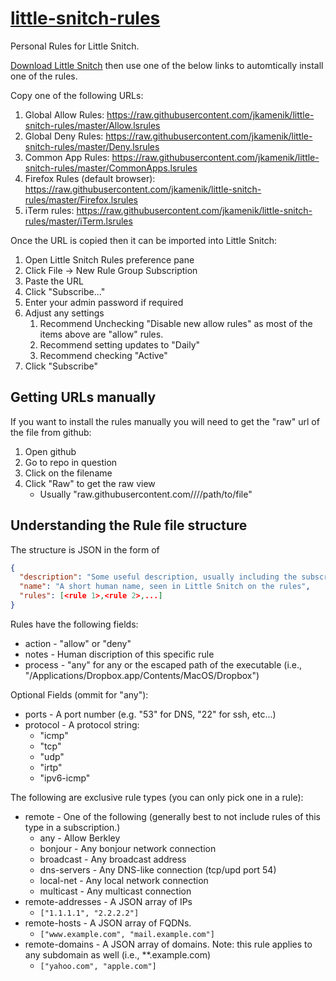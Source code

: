 # [little-snitch-rules](https://github.com/jkamenik/little-snitch-rules)

Personal Rules for Little Snitch.

[Download Little Snitch](https://www.obdev.at/products/littlesnitch/index.html) then use one of the below links to automtically install one of the rules.

Copy one of the following URLs:

1.  Global Allow Rules: <https://raw.githubusercontent.com/jkamenik/little-snitch-rules/master/Allow.lsrules>
2.  Global Deny Rules: <https://raw.githubusercontent.com/jkamenik/little-snitch-rules/master/Deny.lsrules>
3.  Common App Rules: <https://raw.githubusercontent.com/jkamenik/little-snitch-rules/master/CommonApps.lsrules>
4.  Firefox Rules (default browser): <https://raw.githubusercontent.com/jkamenik/little-snitch-rules/master/Firefox.lsrules>
5.  iTerm rules: <https://raw.githubusercontent.com/jkamenik/little-snitch-rules/master/iTerm.lsrules>

Once the URL is copied then it can be imported into Little Snitch:
1.  Open Little Snitch Rules preference pane
2.  Click File -> New Rule Group Subscription
3.  Paste the URL
4.  Click "Subscribe..."
5.  Enter your admin password if required
6.  Adjust any settings
    1.  Recommend Unchecking "Disable new allow rules" as most of the items above are "allow" rules.
    2.  Recommend setting updates to "Daily"
    3.  Recommend checking "Active"
8.  Click "Subscribe"

## Getting URLs manually

If you want to install the rules manually you will need to get the "raw" url of the file from github:
1.  Open github
2.  Go to repo in question
3.  Click on the filename
4.  Click "Raw" to get the raw view
    -   Usually "raw.githubusercontent.com/<user>/<repo>/<branch>/path/to/file"

## Understanding the Rule file structure

The structure is JSON in the form of

```json
{
  "description": "Some useful description, usually including the subscription link",
  "name": "A short human name, seen in Little Snitch on the rules",
  "rules": [<rule 1>,<rule 2>,...]
}
```

Rules have the following fields:

-   action  - "allow" or "deny"
-   notes   - Human discription of this specific rule
-   process - "any" for any or the escaped path of the executable (i.e., "\/Applications\/Dropbox.app\/Contents\/MacOS\/Dropbox")

Optional Fields (ommit for "any"):

-   ports    - A port number (e.g. "53" for DNS, "22" for ssh, etc...)
-   protocol - A protocol string:
    -   "icmp"
    -   "tcp"
    -   "udp"
    -   "irtp"
    -   "ipv6-icmp"

The following are exclusive rule types (you can only pick one in a rule):

-   remote           - One of the following (generally best to not include rules of this type in a subscription.)
    -   any         - Allow Berkley
    -   bonjour     - Any bonjour network connection
    -   broadcast   - Any broadcast address
    -   dns-servers - Any DNS-like connection (tcp/upd port 54)
    -   local-net   - Any local network connection
    -   multicast   - Any multicast connection
-   remote-addresses - A JSON array of IPs
    -   `["1.1.1.1", "2.2.2.2"]`
-   remote-hosts     - A JSON array of FQDNs.
    -   `["www.example.com", "mail.example.com"]`
-   remote-domains   - A JSON array of domains.  Note: this rule applies to any subdomain as well (i.e., **.example.com)
    -   `["yahoo.com", "apple.com"]`
